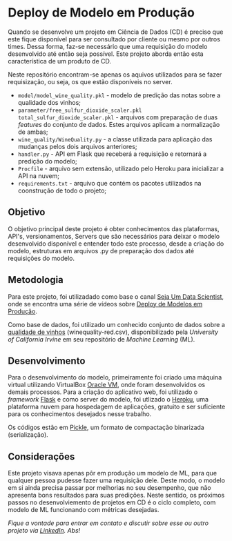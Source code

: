# Deploy de Modelo em Produção
Quando se desenvolve um projeto em Ciência de Dados (CD) é preciso que este fique disponível para ser consultado por cliente ou mesmo por outros times. Dessa forma, faz-se necessário que uma requisição do modelo desenvolvido até então seja possível. Este projeto aborda então esta característica de um produto de CD.

Neste repositório encontram-se apenas os aquivos utilizados para se fazer requisização, ou seja, os que estão disponíveis no server.
* ``model/model_wine_quality.pkl`` - modelo de predição das notas sobre a qualidade dos vinhos;
* ``parameter/free_sulfur_dioxide_scaler.pkl total_sulfur_dioxide_scaler.pkl`` - arquivos com preparação de duas _features_ do conjunto de dados. Estes arquivos aplicam a normalização de ambas;
* ``wine_quality/WineQuality.py`` - a classe utilizada para aplicação das mudanças pelos dois arquivos anteriores;
* ``handler.py`` - API em Flask que receberá a requisição e retornará a predição do modelo;
* ``Procfile`` - arquivo sem extensão, utilizado pelo Heroku para inicializar a API na nuvem;
* ``requirements.txt`` - arquivo que contém os pacotes utilizados na coonstrução de todo o projeto;

## Objetivo
O objetivo principal deste projeto é obter conhecimentos das plataformas, API's, versionamentos, Servers que são necessários para deixar o modelo desenvolvido disponível e entender todo este processo, desde a criação do modelo, estruturas em arquivos .py de preparação dos dados até requisições do modelo.

## Metodologia
Para este projeto, foi utilizadado como base o canal [Seja Um Data Scientist](https://www.youtube.com/c/SejaUmDataScientist), onde se encontra uma série de vídeos sobre [Deploy de Modelos em Produção](https://www.youtube.com/watch?v=d6caxBhnf2I&list=PLZlkyCIi8bMpKoAicmYKrmAzZlkDFQVHY&index=4). 

Como base de dados, foi utilizado um conhecido conjunto de dados sobre a [qualidade de vinhos](https://archive.ics.uci.edu/ml/machine-learning-databases/wine-quality/) (winequality-red.csv), disponibilizado pela _University of California Irvine_ em seu repositório de _Machine Learning_ (ML). 

## Desenvolvimento
Para o desenvolvimento do modelo, primeiramente foi criado uma máquina virtual utilizando VirtualBox [Oracle VM](https://www.virtualbox.org/wiki/Downloads), onde foram desenvolvidos os demais processos. 
Para a criação do aplicativo web, foi utilizado o _framework_ [Flask](https://flask.palletsprojects.com/en/2.0.x/) e como server do modelo, foi utlizado o [Heroku](https://www.heroku.com/), uma plataforma nuvem para hospedagem de aplicações, gratuito e ser suficiente para os conhecimentos desejados nesse trabalho.

Os códigos estão em [Pickle](https://docs.python.org/3/library/pickle.html), um formato de compactação binarizada (serialização).

## Considerações
Este projeto visava apenas pôr em produção um modelo de ML, para que qualquer pessoa pudesse fazer uma requisição dele. Deste modo, o modelo em si ainda precisa passar por melhorias no seu desempenho, que não apresenta bons resultados para suas predições. Neste sentido, os próximos passos no desenvolviemento de projetos em CD é o ciclo completo, com modelo de ML funcionando com métricas desejadas.



*Fique a vontade para entrar em contato e discutir sobre esse ou outro projeto via [LinkedIn](https://www.linkedin.com/in/fernandonast/). Abs!*
